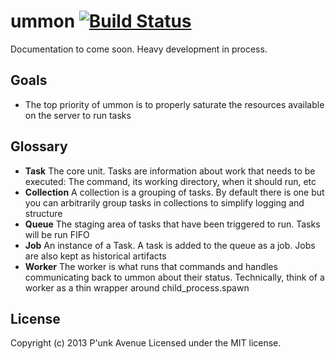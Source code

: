 # ummon [![Build Status](https://secure.travis-ci.org/punkave/ummon.png?branch=master)](http://travis-ci.org/punkave/ummon)

Documentation to come soon. Heavy development in process.

## Goals

* The top priority of ummon is to properly saturate the resources available on the server to run tasks

## Glossary

* **Task** The core unit. Tasks are information about work that needs to be executed: The command, its working directory, when it should run, etc
* **Collection** A collection is a grouping of tasks. By default there is one but you can arbitrarily group tasks in collections to simplify logging and structure
* **Queue** The staging area of tasks that have been triggered to run. Tasks will be run FIFO
* **Job** An instance of a Task. A task is added to the queue as a job. Jobs are also kept as historical artifacts
* **Worker** The worker is what runs that commands and handles communicating back to ummon about their status. Technically, think of a worker as a thin wrapper around child_process.spawn

## License
Copyright (c) 2013 P'unk Avenue
Licensed under the MIT license.
